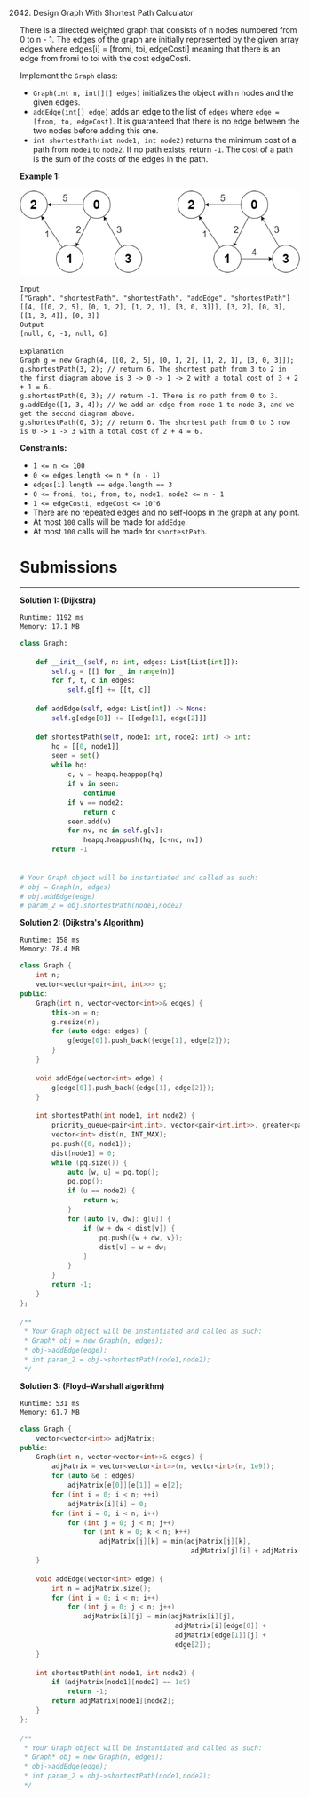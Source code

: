 2642. Design Graph With Shortest Path Calculator

There is a directed weighted graph that consists of n nodes numbered from 0 to n - 1. The edges of the graph are initially represented by the given array edges where edges[i] = [fromi, toi, edgeCosti] meaning that there is an edge from fromi to toi with the cost edgeCosti.

Implement the `Graph` class:

* `Graph(int n, int[][] edges)` initializes the object with `n` nodes and the given edges.
* `addEdge(int[] edge)` adds an edge to the list of `edges` where `edge = [from, to, edgeCost]`. It is guaranteed that there is no edge between the two nodes before adding this one.
* `int shortestPath(int node1, int node2)` returns the minimum cost of a path from `node1` to `node2`. If no path exists, return `-1`. The cost of a path is the sum of the costs of the edges in the path.
 

**Example 1:**

![2642_graph3drawio-2.png](img/2642_graph3drawio-2.png)
```
Input
["Graph", "shortestPath", "shortestPath", "addEdge", "shortestPath"]
[[4, [[0, 2, 5], [0, 1, 2], [1, 2, 1], [3, 0, 3]]], [3, 2], [0, 3], [[1, 3, 4]], [0, 3]]
Output
[null, 6, -1, null, 6]

Explanation
Graph g = new Graph(4, [[0, 2, 5], [0, 1, 2], [1, 2, 1], [3, 0, 3]]);
g.shortestPath(3, 2); // return 6. The shortest path from 3 to 2 in the first diagram above is 3 -> 0 -> 1 -> 2 with a total cost of 3 + 2 + 1 = 6.
g.shortestPath(0, 3); // return -1. There is no path from 0 to 3.
g.addEdge([1, 3, 4]); // We add an edge from node 1 to node 3, and we get the second diagram above.
g.shortestPath(0, 3); // return 6. The shortest path from 0 to 3 now is 0 -> 1 -> 3 with a total cost of 2 + 4 = 6.
```

**Constraints:**

* `1 <= n <= 100`
* `0 <= edges.length <= n * (n - 1)`
* `edges[i].length == edge.length == 3`
* `0 <= fromi, toi, from, to, node1, node2 <= n - 1`
* `1 <= edgeCosti, edgeCost <= 10^6`
* There are no repeated edges and no self-loops in the graph at any point.
* At most `100` calls will be made for `addEdge`.
* At most `100` calls will be made for `shortestPath`.

# Submissions
---
**Solution 1: (Dijkstra)**
```
Runtime: 1192 ms
Memory: 17.1 MB
```
```python
class Graph:

    def __init__(self, n: int, edges: List[List[int]]):
        self.g = [[] for _ in range(n)]
        for f, t, c in edges:
            self.g[f] += [[t, c]]

    def addEdge(self, edge: List[int]) -> None:
        self.g[edge[0]] += [[edge[1], edge[2]]]

    def shortestPath(self, node1: int, node2: int) -> int:
        hq = [[0, node1]]
        seen = set()
        while hq:
            c, v = heapq.heappop(hq)
            if v in seen:
                continue
            if v == node2:
                return c
            seen.add(v)
            for nv, nc in self.g[v]:
                heapq.heappush(hq, [c+nc, nv])
        return -1


# Your Graph object will be instantiated and called as such:
# obj = Graph(n, edges)
# obj.addEdge(edge)
# param_2 = obj.shortestPath(node1,node2)
```

**Solution 2: (Dijkstra's Algorithm)**
```
Runtime: 158 ms
Memory: 78.4 MB
```
```c++
class Graph {
    int n;
    vector<vector<pair<int, int>>> g;
public:
    Graph(int n, vector<vector<int>>& edges) {
        this->n = n;
        g.resize(n);
        for (auto edge: edges) {
            g[edge[0]].push_back({edge[1], edge[2]});
        }
    }
    
    void addEdge(vector<int> edge) {
        g[edge[0]].push_back({edge[1], edge[2]});
    }
    
    int shortestPath(int node1, int node2) {
        priority_queue<pair<int,int>, vector<pair<int,int>>, greater<pair<int,int>>> pq;
        vector<int> dist(n, INT_MAX);
        pq.push({0, node1});
        dist[node1] = 0;
        while (pq.size()) {
            auto [w, u] = pq.top();
            pq.pop();
            if (u == node2) {
                return w;
            }
            for (auto [v, dw]: g[u]) {
                if (w + dw < dist[v]) {
                    pq.push({w + dw, v});
                    dist[v] = w + dw;
                }
            }
        }
        return -1;
    }
};

/**
 * Your Graph object will be instantiated and called as such:
 * Graph* obj = new Graph(n, edges);
 * obj->addEdge(edge);
 * int param_2 = obj->shortestPath(node1,node2);
 */
```

**Solution 3: (Floyd–Warshall algorithm)**
```
Runtime: 531 ms
Memory: 61.7 MB
```
```c++
class Graph {
    vector<vector<int>> adjMatrix;
public:
    Graph(int n, vector<vector<int>>& edges) {
        adjMatrix = vector<vector<int>>(n, vector<int>(n, 1e9));
        for (auto &e : edges)
            adjMatrix[e[0]][e[1]] = e[2];
        for (int i = 0; i < n; ++i)
            adjMatrix[i][i] = 0;
        for (int i = 0; i < n; i++)
            for (int j = 0; j < n; j++)
                for (int k = 0; k < n; k++)
                    adjMatrix[j][k] = min(adjMatrix[j][k],
                                           adjMatrix[j][i] + adjMatrix[i][k]);
    }
    
    void addEdge(vector<int> edge) {
        int n = adjMatrix.size();
        for (int i = 0; i < n; i++)
            for (int j = 0; j < n; j++)
                adjMatrix[i][j] = min(adjMatrix[i][j], 
                                       adjMatrix[i][edge[0]] +
                                       adjMatrix[edge[1]][j] +
                                       edge[2]);
    }
    
    int shortestPath(int node1, int node2) {
        if (adjMatrix[node1][node2] == 1e9) 
            return -1;
        return adjMatrix[node1][node2];
    }
};

/**
 * Your Graph object will be instantiated and called as such:
 * Graph* obj = new Graph(n, edges);
 * obj->addEdge(edge);
 * int param_2 = obj->shortestPath(node1,node2);
 */
```
